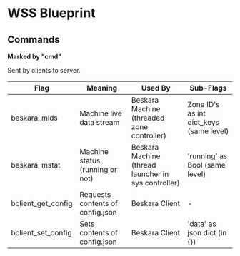 # WSS Blueprint

## Commands
**Marked by "cmd"**

Sent by clients to server.

| Flag               	| Meaning                          	| Used By                                             	| Sub-Flags                               	|
|--------------------	|----------------------------------	|-----------------------------------------------------	|-----------------------------------------	|
| beskara_mlds       	| Machine live data stream         	| Beskara Machine (threaded zone controller)          	| Zone ID's as int dict_keys (same level) 	|
| beskara_mstat      	| Machine status (running or not)  	| Beskara Machine (thread launcher in sys controller) 	| 'running' as Bool (same level)          	|
| bclient_get_config 	| Requests contents of config.json 	| Beskara Client                                      	| -                                       	|
| bclient_set_config 	| Sets contents of config.json     	| Beskara Client                                      	| 'data' as json dict (in {})             	|